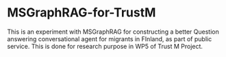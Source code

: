 # MSGraphRAG-for-TrustM
This is an experiment with MSGraphRAG for constructing a better Question answering conversational agent for migrants in FInland, as part of public service. This is done for research purpose in WP5 of Trust M Project.
